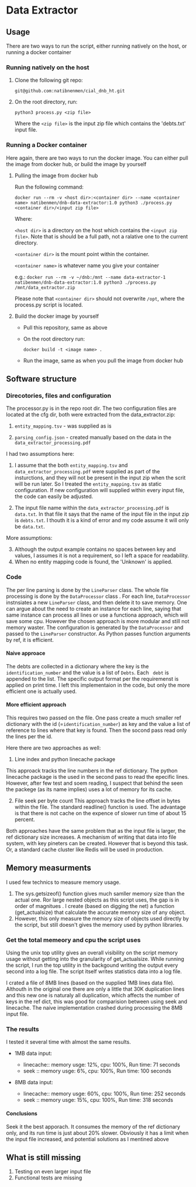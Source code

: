 # Data Extractor

## Usage
There are two ways to run the script, either running natively on the host, or running a docker container
### Running natively on the host
1. Clone  the following git repo:

    ```git@github.com:natibnenmen/cial_dnb_ht.git```

2. On the root directory, run:

    ```python3 process.py <zip file>```

    Where the ```<zip file>``` is the input zip file which contains the 'debts.txt' input file.

### Running a Docker container
Here again, there are two ways to run the docker image. You can either pull the image from docker hub, or build the image by yourself
1. Pulling the image from docker hub

    Run the following command:

    ```docker run --rm -v <host dir>:<container dir> --name <container name> natibenmen/dnb-data-extractor:1.0 python3 ./process.py <container dir>/<input zip file>```

    Where:

    ```<host dir>``` is a directory on the host which contains the ```<input zip file>```. Note that is should be a full path, not a ralative one to the current directory.

    ```<container dir>``` is the mount point within the container.

    ```<container name>``` is whatever name you give your container

    e.g.:
    ```docker run --rm -v ~/dnb:/mnt --name data-extractor-1 natibenmen/dnb-data-extractor:1.0 python3 ./process.py /mnt/data_extractor.zip```

    Please note that ```<container dir>``` should not overwrite ```/opt```, where the process.py script is located.

2. Build the docker image by yourself
    
    * Pull this repository, same as above
    * On the root directory run:

       ``` docker build -t <image name> . ```
    * Run the image, same as when you pull the image from docker hub


## Software structure
### Direcotories, files and configuration
The processor.py is in the repo root dir.
The two configuration files are located at the cfg dir, both were extracted from the data_extractor.zip:
1. ```entity_mapping.tsv``` - was supplied as is

2. ```parsing_config.json``` - created manually based on the data in the ```data_extractor_processing.pdf```

I had two assumptions here:
1. I assume that the both ```entity_mapping.tsv``` and ```data_extractor_processing.pdf``` were supplied as part of the insturctions, and they will not be present in the input zip when the scrit will be run later. So I treated the ```entity_mapping.tsv``` as static configuration. If new configuration will supplied within every input file, the code can easily be adjusted.

2. The input file name within the ```data_extractor_processing.pdf``` is ```data.txt```. In that file it says that the name of the input file in the input zip is ```debts.txt```. I thouth it is a kind of error and my code assume it will only be ```data.txt```.

More assumptions:

3. Although the output example contains no spaces between key and values, I assumes it is not a requirement, so I left a space for readability.
4. When no entity mapping code is found, the 'Unknown' is applied.

### Code
The per line parsing is done by the ```LineParser``` class.
The whole file processing is done by the ```DataProcessor``` class .
For each line, ```DataProcessor``` instnsiates a new ```LineParser``` class, and then delete it to save memory. One can argue about the need to create an instance for each line, saying 
that same instance can process all lines or use a functiona approach, which will save some cpu. However the chosen approach is more modular and still not memory waster.
The configuration is generated by the ```DataProcessor``` and passed to the ```LineParser``` constructor. As Python passes function arguments by ref, it is efficient. 

#### Naive approace
The debts are collected in a dictionary where the key is the ```identification_number``` and the value is a list of ```Debts```. Each ``` debt``` is appended to the list.
The specific output format per the requiremenst is applied on print time.
I left this implementaion in the code, but only the more efficient one is actually used. 

#### More efficient approach
This requires two passed on the file. One pass create a much smaller ref dictionary with the id (=```identification_number```) as key and the value a list of reference to lines where that key is found. Then the socond pass read only the lines per the id.

Here there are two approaches as well:

1. Line index and python linecache package

This approack tracks the line numbers in the ref dictionary. The python linecache package is the used in the second pass to read the epecific lines. However, after few test and soem reading, I suspect that behind the seen the packege (as its name implies) uses a lot of memory for its cache.

2. File seek per byte count
This approach tracks the line offset in bytes within the file. The standard readline() function is used.
The advantage is that there is not cache on the expence of slower run time of about 15 percent.

Both approaches have the same problem that as the input file is larger, the ref dictionary size increases.
A mechanism of writing that data into file system, with key pineters can be created. However that is beyond this task. Or, a standard cache cluster like Redis will be used in production.

## Memory measurments
I used few technics to measure memory usage.
1. The sys.getsizeof() function gives much samller memory size than the actual one. Ror large nested objects as this script uses, the gap is in order of magnitues .
I create (based on digging the net) a function (get_actualsize) that calculate the accurate memory size of any object.
2. However, this only measure the memory size of objects used directly by the script, but still doesn't gives the memory used by python libraries.
### Get the total memeory and cpu the script uses
Using the unix top utility gives an overall visibility on the script memory usage without getting into the granularity of get_actualsize.
While running the script, I run the top utility in the backgound writing the output every second into a log file. 
The script itself writes statistics data into a log file. 

I crated a file of 8MB lines (based on the supplied 1MB lines data file). Althouth in the original one there are only a little that 30K duplication lines
and this new one is naturaly all duplication, which affects the number of keys in the ref dict, this was good for comparision between using seek and linecache. The naive implementation crashed during processing the 8MB input file.

### The results
I tested it several time with almost the same results.

* 1MB data input:
    - linecache:: memory usge: 12%, cpu: 100%,  Run time:  71 seconds
    - seek     :: memory usge:  6%, cpu: 100%,  Run time: 100 seconds

* 8MB data input:
    - linecache:: memory usge: 60%, cpu: 100%,  Run time: 252 seconds
    - seek     :: memory usge: 15%, cpu: 100%,  Run time: 318 seconds

#### Conclusions
Seek it the best apporach. It consumes the memory of the ref dictionary only, and its run time is just about 20% slower.
Obviously it has a limit when the input file increased, and potential solutions as I mentined above

## What is still missing
1. Testing on even larger input file
2. Functional tests are missing
